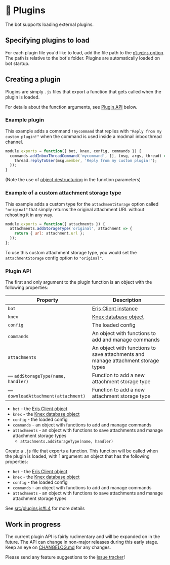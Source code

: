 # 🧩 Plugins
The bot supports loading external plugins.

## Specifying plugins to load
For each plugin file you'd like to load, add the file path to the [`plugins` option](configuration.md#plugins).
The path is relative to the bot's folder.
Plugins are automatically loaded on bot startup.

## Creating a plugin
Plugins are simply `.js` files that export a function that gets called when the plugin is loaded.

For details about the function arguments, see [Plugin API](#plugin-api) below.

### Example plugin
This example adds a command `!mycommand` that replies with `"Reply from my custom plugin!"` when the command is used inside a modmail inbox thread channel.
```js
module.exports = function({ bot, knex, config, commands }) {
  commands.addInboxThreadCommand('mycommand', [], (msg, args, thread) => {
    thread.replyToUser(msg.member, 'Reply from my custom plugin!');
  });
}
```

(Note the use of [object destructuring](https://developer.mozilla.org/en-US/docs/Web/JavaScript/Reference/Operators/Destructuring_assignment#Unpacking_fields_from_objects_passed_as_function_parameter) in the function parameters)

### Example of a custom attachment storage type
This example adds a custom type for the `attachmentStorage` option called `"original"` that simply returns the original attachment URL without rehosting it in any way.
```js
module.exports = function({ attachments }) {
  attachments.addStorageType('original', attachment => {
    return { url: attachment.url };
  });
};
```
To use this custom attachment storage type, you would set the `attachmentStorage` config option to `"original"`.

### Plugin API
The first and only argument to the plugin function is an object with the following properties:

| Property | Description |
| -------- | ----------- |
| `bot` | [Eris Client instance](https://abal.moe/Eris/docs/Client) |
| `knex` | [Knex database object](https://knexjs.org/#Builder) |
| `config` | The loaded config |
| `commands` | An object with functions to add and manage commands |
| `attachments` | An object with functions to save attachments and manage attachment storage types |
| — `addStorageType(name, handler)` | Function to add a new attachment storage type |
| — `downloadAttachment(attachment)` | Function to add a new attachment storage type |

* `bot` - the [Eris Client object](https://abal.moe/Eris/docs/Client)
* `knex` - the [Knex database object](https://knexjs.org/#Builder)
* `config` - the loaded config
* `commands` - an object with functions to add and manage commands
* `attachments` - an object with functions to save attachments and manage attachment storage types
    * `attachments.addStorageType(name, handler)`

Create a `.js` file that exports a function.
This function will be called when the plugin is loaded, with 1 argument: an object that has the following properties:
* `bot` - the [Eris Client object](https://abal.moe/Eris/docs/Client)
* `knex` - the [Knex database object](https://knexjs.org/#Builder)
* `config` - the loaded config
* `commands` - an object with functions to add and manage commands
* `attachments` - an object with functions to save attachments and manage attachment storage types

See [src/plugins.js#L4](../src/plugins.js#L4) for more details

## Work in progress
The current plugin API is fairly rudimentary and will be expanded on in the future.
The API can change in non-major releases during this early stage. Keep an eye on [CHANGELOG.md](../CHANGELOG.md) for any changes.

Please send any feature suggestions to the [issue tracker](https://github.com/Dragory/modmailbot/issues)!
